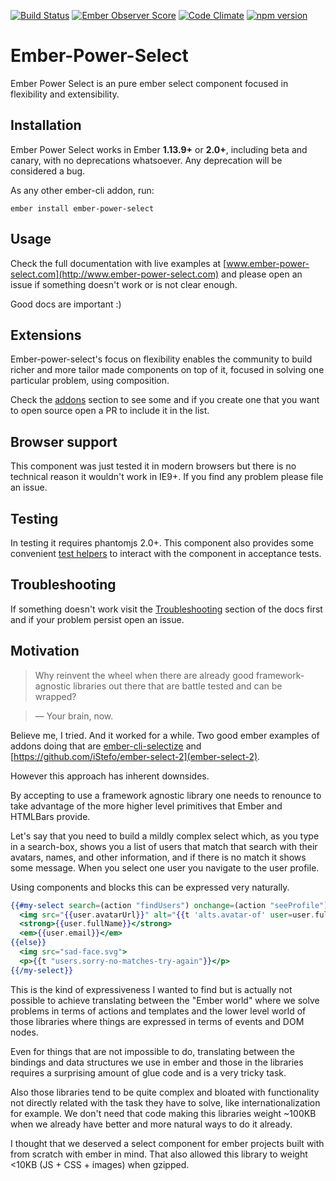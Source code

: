 [![Build Status](https://travis-ci.org/cibernox/ember-power-select.svg?branch=master)](https://travis-ci.org/cibernox/ember-power-select)
[![Ember Observer Score](http://emberobserver.com/badges/ember-power-select.svg)](http://emberobserver.com/addons/ember-power-select)
[![Code Climate](https://codeclimate.com/github/cibernox/ember-power-select/badges/gpa.svg)](https://codeclimate.com/github/cibernox/ember-power-select)
[![npm version](https://badge.fury.io/js/ember-power-select.svg)](https://badge.fury.io/js/ember-power-select)

# Ember-Power-Select

Ember Power Select is an pure ember select component focused in flexibility and extensibility.

## Installation

Ember Power Select works in Ember **1.13.9+** or **2.0+**, including beta and canary, with no deprecations
whatsoever. Any deprecation will be considered a bug.

As any other ember-cli addon, run:

```
ember install ember-power-select
```

## Usage

Check the full documentation with live examples at [www.ember-power-select.com](http://www.ember-power-select.com) and
please open an issue if something doesn't work or is not clear enough.

Good docs are important :)

## Extensions

Ember-power-select's focus on flexibility enables the community to build richer and more tailor made
components on top of it, focused in solving one particular problem, using composition.

Check the [addons](http://www.ember-power-select.com/addons) section to see some and if you create
one that you want to open source open a PR to include it in the list.

## Browser support

This component was just tested it in modern browsers but there is no technical reason it
wouldn't work in IE9+. If you find any problem please file an issue.

## Testing

In testing it requires phantomjs 2.0+. This component also provides some convenient [test helpers](http://www.ember-power-select.com/docs/test-helpers)
to interact with the component in acceptance tests.

## Troubleshooting

If something doesn't work visit the [Troubleshooting](http://www.ember-power-select.com/docs/troubleshooting)
section of the docs first and if your problem persist open an issue.

## Motivation

> Why reinvent the wheel when there are already good framework-agnostic libraries out there that are
battle tested and can be wrapped?

> — Your brain, now.

Believe me, I tried. And it worked for a while. Two good ember examples of addons doing that are
[ember-cli-selectize](https://github.com/miguelcobain/ember-cli-selectize) and [https://github.com/iStefo/ember-select-2](ember-select-2).

However this approach has inherent downsides.

By accepting to use a framework agnostic library one needs to renounce to take advantage of the more higher
level primitives that Ember and HTMLBars provide.

Let's say that you need to build a mildly complex select which, as you type in a search-box,
shows you a list of users that match that search with their avatars, names, and other information,
and if there is no match it shows some message. When you select one user you navigate to the user profile.

Using components and blocks this can be expressed very naturally.

```hbs
{{#my-select search=(action "findUsers") onchange=(action "seeProfile") as |user|}}
  <img src="{{user.avatarUrl}}" alt="{{t 'alts.avatar-of' user=user.fullName}}">
  <strong>{{user.fullName}}</strong>
  <em>{{user.email}}</em>
{{else}}
  <img src="sad-face.svg">
  <p>{{t "users.sorry-no-matches-try-again"}}</p>
{{/my-select}}
```

This is the kind of expressiveness I wanted to find but is actually not possible to achieve translating between
the "Ember world" where we solve problems in terms of actions and templates and the lower level world
of those libraries where things are expressed in terms of events and DOM nodes.

Even for things that are not impossible to do, translating between the bindings and data structures we use in
ember and those in the libraries requires a surprising amount of glue code and is a very tricky task.

Also those libraries tend to be quite complex and bloated with functionality not directly related with
the task they have to solve, like internationalization for example. We don't need that code making this
libraries weight ~100KB when we already have better and more natural ways to do it already.

I thought that we deserved a select component for ember projects built with from scratch with ember in mind.
That also allowed this library to weight <10KB (JS + CSS + images) when gzipped.
